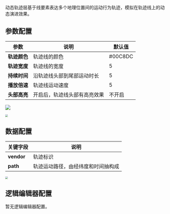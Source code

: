 动态轨迹层基于线要素表达多个地理位置间的运动行为轨迹，模拟在轨迹线上的动态演进效果。	

## 参数配置
| 参数 | 说明 | 默认值 |
| --- | --- | --- |
| **轨迹颜色** | 轨迹线的颜色 |#00C8DC |
| **轨迹宽度** | 轨迹线的宽度 | 5 |
| **持续时间** | 沿轨迹线头部到尾部运动时长|5 |gi
| **播放倍速** | 轨迹线运动速度 |5 |
| **头部高亮** | 开启后，轨迹线头部有高亮效果 | 不开启 |

![](https://qcloudimg.tencent-cloud.cn/raw/a63893f0f38ad0fea5b35588b773bc55.png)

<img src="https://qcloudimg.tencent-cloud.cn/raw/f65f61263bae80c0156ab5efdede1973.png"  style="zoom:50%;">

## 数据配置
| 关键字段 | 说明 |
| --- | --- |
| **vendor** | 轨迹标识 |
| **path** | 轨迹运动路径，由经纬度和时间抽构成 |

<img src="https://qcloudimg.tencent-cloud.cn/raw/b6872ea6dfa8f1ee927e0c79f16ee919.png"  style="zoom:50%;">

## 逻辑编辑器配置
暂无逻辑编辑器配置。
